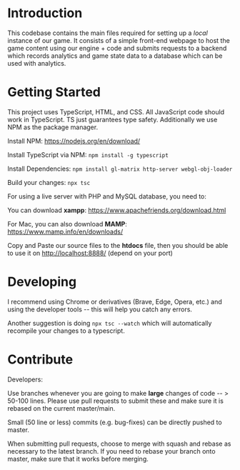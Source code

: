 # Introduction 
This codebase contains the main files required for setting up a *local* instance of our game. It consists of a simple front-end webpage to host the game content using our engine + code and submits requests to a backend which records analytics and game state data to a database which can be used with analytics. 

# Getting Started
This project uses TypeScript, HTML, and CSS. All JavaScript code should work in TypeScript. TS just guarantees type safety. Additionally we use NPM as the package manager.

Install NPM: <https://nodejs.org/en/download/>

Install TypeScript via NPM: `npm install -g typescript`

Install Dependencies: `npm install gl-matrix http-server webgl-obj-loader`

Build your changes: `npx tsc`

For using a live server with PHP and MySQL database, you need to:

You can download **xampp**: <https://www.apachefriends.org/download.html>

For Mac, you can also download **MAMP**: <https://www.mamp.info/en/downloads/>

Copy and Paste our source files to the **htdocs** file, then you should be able to use it on <http://localhost:8888/> (depend on your port)

# Developing
I recommend using Chrome or derivatives (Brave, Edge, Opera, etc.) and using the developer tools -- this will help you catch any errors.

Another suggestion is doing `npx tsc --watch` which will automatically recompile your changes to a typescript.

# Contribute

Developers:

Use branches whenever you are going to make **large** changes of code -- > 50-100 lines. Please use pull requests to submit these and make sure it is rebased on the current master/main. 

Small (50 line or less) commits (e.g. bug-fixes) can be directly pushed to master.

When submitting pull requests, choose to merge with squash and rebase as necessary to the latest branch. If you need to rebase your branch onto master, make sure that it works before merging.